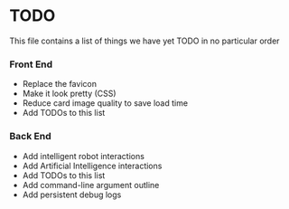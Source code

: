 # TODO

This file contains a list of things we have yet TODO in no particular order

### Front End

* Replace the favicon
* Make it look pretty (CSS)
* Reduce card image quality to save load time
* Add TODOs to this list

### Back End

* Add intelligent robot interactions
* Add Artificial Intelligence interactions
* Add TODOs to this list
* Add command-line argument outline
* Add persistent debug logs